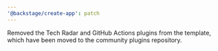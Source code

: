```yaml
---
'@backstage/create-app': patch
---
```


Removed the Tech Radar and GitHub Actions plugins from the template, which have been moved to the community plugins repository.
